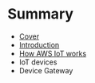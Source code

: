 # Summary

* [Cover](README.md)
* [Introduction](documentation/Introduction.md)
* [How AWS IoT works](how_aws_iot_works.md)
* IoT devices
* Device Gateway

